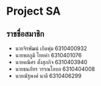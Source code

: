 # Project SA
## ราชชื่อสมาชิก
* นายจิรพัฒน์ เกิดพุ่ม 6310400932
* นายพลภูมิ ไทยคำ	6310401076
* นายคณิศร ตั้งสุภกิจ 6310403940
* นายธนภัทร วรรณโลบล 6310404008
* นายณัฐพงศ์ นาดี 6310406299

